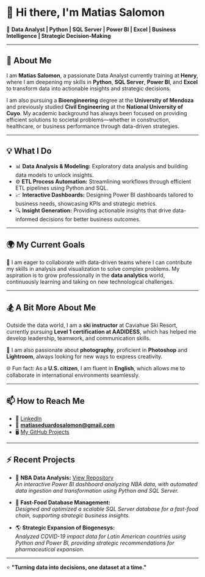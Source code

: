 # 👋 Hi there, I'm Matias Salomon

🎯 **Data Analyst | Python | SQL Server | Power BI | Excel | Business Intelligence | Strategic Decision-Making**  

---

## 🌟 About Me

I am **Matias Salomon**, a passionate Data Analyst currently training at **Henry**, where I am deepening my skills in **Python**, **SQL Server**, **Power BI**, and **Excel** to transform data into actionable insights and strategic decisions.  

I am also pursuing a **Bioengineering** degree at the **University of Mendoza** and previously studied **Civil Engineering** at the **National University of Cuyo**. My academic background has always been focused on providing efficient solutions to societal problems—whether in construction, healthcare, or business performance through data-driven strategies.  

---

## 💡 What I Do

- 📊 **Data Analysis & Modeling:** Exploratory data analysis and building data models to unlock insights.  
- ⚙️ **ETL Process Automation:** Streamlining workflows through efficient ETL pipelines using Python and SQL.  
- 📈 **Interactive Dashboards:** Designing Power BI dashboards tailored to business needs, showcasing KPIs and strategic metrics.  
- 🔍 **Insight Generation:** Providing actionable insights that drive data-informed decisions for better business outcomes.  

---

## 🌍 My Current Goals

🚀 I am eager to collaborate with data-driven teams where I can contribute my skills in analysis and visualization to solve complex problems. My aspiration is to grow professionally in the **data analytics** world, continuously learning and taking on new technological challenges.

---

## 🏂 A Bit More About Me

Outside the data world, I am a **ski instructor** at Caviahue Ski Resort, currently pursuing **Level 1 certification at AADIDESS**, which has helped me develop leadership, teamwork, and communication skills.  

📸 I am also passionate about **photography**, proficient in **Photoshop** and **Lightroom**, always looking for new ways to express creativity.  

🌐 Fun fact: As a **U.S. citizen**, I am fluent in **English**, which allows me to collaborate in international environments seamlessly.  

---

## 📫 How to Reach Me

- 🔗 [LinkedIn](https://www.linkedin.com/in/matias-salomon-1014b834b)  
- 📧 **matiaseduardosalomon@gmail.com**  
- 🖥️ [My GitHub Projects](https://github.com/matisalomon98)  

---

## ⚡ Recent Projects

- 🏀 **NBA Data Analysis:** [View Repository](https://github.com/MAPAconsultora/Proyecto_Final_Henry)  
  *An interactive Power BI dashboard analyzing NBA data, with automated data ingestion and transformation using Python and SQL Server.*  

- 🍔 **Fast-Food Database Management:**  
  *Designed and optimized a scalable SQL Server database for a fast-food chain, supporting strategic business insights.*  

- 🌎 **Strategic Expansion of Biogenesys:**  
  *Analyzed COVID-19 impact data for Latin American countries using Python and Power BI, providing strategic recommendations for pharmaceutical expansion.*  

---

⭐ **"Turning data into decisions, one dataset at a time."**  



